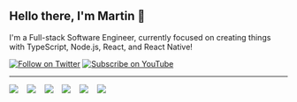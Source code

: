 
## Hello there, I'm Martin 👋

I'm a Full-stack Software Engineer, currently focused on creating things with TypeScript, Node.js, React, and React Native!

[![Follow on Twitter](https://img.shields.io/badge/Follow-Twitter-1DA1F2.svg)](https://twitter.com/MartiinWalsh)
[![Subscribe on YouTube](https://img.shields.io/badge/Subscribe-YouTube-FF0000.svg)](https://www.youtube.com/@martin-walsh)

---


 <img src="https://img.shields.io/badge/typescript-%23007ACC.svg?style=for-the-badge&logo=typescript&logoColor=white" />&nbsp;&nbsp;&nbsp;
 <img src="https://img.shields.io/badge/python-3670A0?style=for-the-badge&logo=python&logoColor=ffdd54" />&nbsp;&nbsp;&nbsp;
 <img src="https://img.shields.io/badge/node.js-6DA55F?style=for-the-badge&logo=node.js&logoColor=white" />&nbsp;&nbsp;&nbsp;
 <img src="https://img.shields.io/badge/react-%2320232a.svg?style=for-the-badge&logo=react&logoColor=%2361DAFB" />&nbsp;&nbsp;&nbsp;
 <img src="https://img.shields.io/badge/Go-00ADD8?style=for-the-badge&logo=go&logoColor=white" />&nbsp;&nbsp;&nbsp;
 <img src="https://img.shields.io/badge/java-%23ED8B00.svg?style=for-the-badge&logo=java&logoColor=white" />&nbsp;&nbsp;&nbsp;




